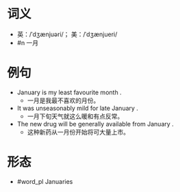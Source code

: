 # 词义
- 英：/ˈdʒænjuəri/； 美：/ˈdʒænjueri/
- #n 一月
# 例句
- January is my least favourite month .
	- 一月是我最不喜欢的月份。
- It was unseasonably mild for late January .
	- 一月下旬天气就这么暖和有点反常。
- The new drug will be generally available from January .
	- 这种新药从一月份开始将可大量上市。
# 形态
- #word_pl Januaries
